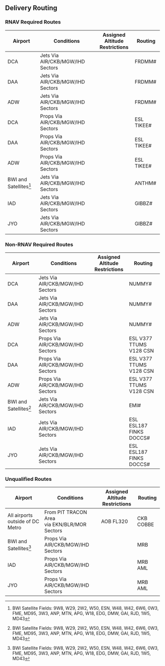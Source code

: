 ## Delivery Routing

### RNAV Required Routes
| Airport | Conditions | Assigned Altitude <br> Restrictions | Routing |
| ------- | ---------- | --------- | ------- |
| DCA | Jets Via AIR/CKB/MGW/IHD Sectors | | FRDMM# |
| DAA | Jets Via AIR/CKB/MGW/IHD Sectors | | FRDMM# |
| ADW | Jets Via AIR/CKB/MGW/IHD Sectors | | FRDMM# |
| DCA | Props Via AIR/CKB/MGW/IHD Sectors | | ESL TIKEE# |
| DAA | Props Via AIR/CKB/MGW/IHD Sectors | | ESL TIKEE# |
| ADW | Props Via AIR/CKB/MGW/IHD Sectors | | ESL TIKEE# |
| BWI and Satellites[^1] | Jets Via AIR/CKB/MGW/IHD Sectors | | ANTHM# |
| IAD | Jets Via AIR/CKB/MGW/IHD Sectors | | GIBBZ# |
| JYO | Jets Via AIR/CKB/MGW/IHD Sectors | | GIBBZ# |



### Non-RNAV Required Routes
| Airport | Conditions | Assigned Altitude <br> Restrictions | Routing |
| ------- | ---------- | --------- | ------- |
| DCA | Jets Via AIR/CKB/MGW/IHD Sectors | | NUMMY# |
| DAA | Jets Via AIR/CKB/MGW/IHD Sectors | | NUMMY# |
| ADW | Jets Via AIR/CKB/MGW/IHD Sectors | | NUMMY# |
| DCA | Props Via AIR/CKB/MGW/IHD Sectors | | ESL V377 TTUMS V128 CSN |
| DAA | Props Via AIR/CKB/MGW/IHD Sectors | | ESL V377 TTUMS V128 CSN |
| ADW | Props Via AIR/CKB/MGW/IHD Sectors | | ESL V377 TTUMS V128 CSN |
| BWI and Satellites[^1] | Jets Via AIR/CKB/MGW/IHD Sectors | | EMI# |
| IAD | Jets Via AIR/CKB/MGW/IHD Sectors | | ESL ESL187 FINKS DOCCS# |
| JYO | Jets Via AIR/CKB/MGW/IHD Sectors | | ESL ESL187 FINKS DOCCS# |


### Unqualified Routes

| Airport | Conditions | Assigned Altitude <br> Restrictions | Routing |
| ------- | ---------- | --------- | ------- |
| All airports outside of DC Metro | From PIT TRACON Area  <br> via EKN/BLR/MOR Sectors | AOB FL320 | CKB COBBE |
| BWI and Satellites[^1] | Props Via AIR/CKB/MGW/IHD Sectors | | MRB |
| IAD | Props Via AIR/CKB/MGW/IHD Sectors | | MRB AML |
| JYO | Props Via AIR/CKB/MGW/IHD Sectors | | MRB AML |


[^1]: BWI Satellite Fields: 9W8, W29, 2W2, W50, ESN, W48, W42, 6W6, 0W3, FME, MD95, 3W3, ANP, MTN, APG, W18, EDG, DMW, GAI, RJD, 1W5, MD43
[^2]: IAD Satellite Fields: CJR, EZF, FRR, FDK, HEF, HWY, JYO, MRB, NYG, OKV, RMN, 2VA9, 2VG2
[^3]: DCA Satellite Fields: ADW, NSF, CGS, NDY, W00, W32, VKX, 2W5